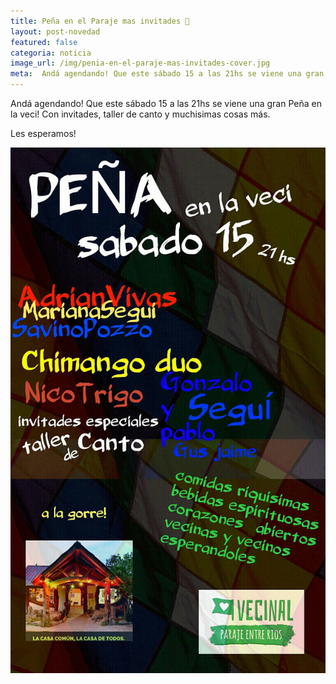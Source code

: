 ```yaml
---
title: Peña en el Paraje mas invitades 🎵
layout: post-novedad
featured: false
categoria: noticia
image_url: /img/penia-en-el-paraje-mas-invitades-cover.jpg
meta:  Andá agendando! Que este sábado 15 a las 21hs se viene una gran Peña en la veci! Con invitades, taller de canto y muchisimas cosas más.
---
```


<p>
    Andá agendando! Que este sábado 15 a las 21hs se viene una gran Peña en la veci! Con invitades, taller de canto y muchisimas cosas más.
</p>
<p>
    Les esperamos!
</p>

<div style="position: relative;">
    <div class="gallery col-3">
        <a style="width: 100%;" href="/img/penia-en-el-paraje-mas-invitades.jpg" data-fancybox="images" data-srcset="/img/penia-en-el-paraje-mas-invitades.jpg" class="item-gallery">
            <img src="/img/penia-en-el-paraje-mas-invitades.jpg" />
        </a>
    </div>
</div>
